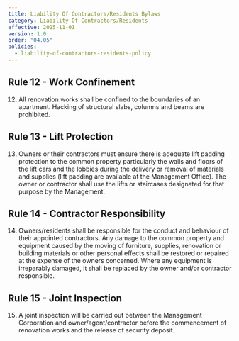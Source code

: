 ```yaml
---
title: Liability Of Contractors/Residents Bylaws
category: Liability Of Contractors/Residents
effective: 2025-11-01
version: 1.0
order: "04.05"
policies:
  - liability-of-contractors-residents-policy
---
```


## Rule 12 - Work Confinement

12) All renovation works shall be confined to the boundaries of an apartment. Hacking of structural slabs, columns and beams are prohibited.

## Rule 13 - Lift Protection

13) Owners or their contractors must ensure there is adequate lift padding protection to the common property particularly the walls and floors of the lift cars and the lobbies during the delivery or removal of materials and supplies (lift padding are available at the Management Office). The owner or contractor shall use the lifts or staircases designated for that purpose by the Management.

## Rule 14 - Contractor Responsibility

14) Owners/residents shall be responsible for the conduct and behaviour of their appointed contractors. Any damage to the common property and equipment caused by the moving of furniture, supplies, renovation or building materials or other personal effects shall be restored or repaired at the expense of the owners concerned. Where any equipment is irreparably damaged, it shall be replaced by the owner and/or contractor responsible.

## Rule 15 - Joint Inspection

15) A joint inspection will be carried out between the Management Corporation and owner/agent/contractor before the commencement of renovation works and the release of security deposit.
